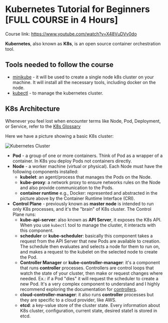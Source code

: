 # Kubernetes Tutorial for Beginners [FULL COURSE in 4 Hours]

Course link: https://www.youtube.com/watch?v=X48VuDVv0do

**Kubernetes**, also known as **K8s**, is an open source container orchestration tool.

## Tools needed to follow the course

- [minikube](https://minikube.sigs.k8s.io/docs/start/) - it will be used to create a single node k8s cluster on your machine. It will install all the necessary tools, including docker on the node.
- [kubectl](https://kubernetes.io/docs/tasks/tools/) - to manage the kubernetes cluster.

## K8s Architecture

Whenever you feel lost when encounter terms like Node, Pod, Deployment, or Service,  refer to the [K8s Glossary](https://kubernetes.io/docs/reference/glossary/?fundamental=true)

Here we have a picture showing a basic K8s cluster:

![Kubernetes Cluster](https://kubernetes.io/images/docs/kubernetes-cluster-architecture.svg "Kubernetes Cluster")

- **Pod** - a group of one or more containers. Think of Pod as a wrapper of a container. In K8s you deploy Pods not containers directly.
- **Node** - a worker machine (virtual or physical). Each Node must have the following components installed: 
    - **kubelet**: an agent/process that manages the Pods on the Node.
    - **kube-proxy**: a network proxy to ensure networks rules on the Node and also provide communication to the Pods.
    - **container runtime** e.g., Docker: represented and abstracted in the picture above by the Container Runtime Interface (CRI).
- **Control Plane** - previously known as **master node** is intended to run only K8s processes, and it's the "brain" of K8s cluster. The Control Plane runs:
    - **kube-api-server**: also known as **API Server**, it exposes the K8s API. When you use `kubectl` tool to manage the cluster, it  interacts with this component.
    - **scheduler** or **kube-scheduler**: basically this component takes a request from the API Server that new Pods are available to creation. The schedule then evaluates and selects a node for them to run on, and makes a request to the kubelet on the selected node to create the Pod.
    - **Controller Manager** or **kube-controller-manager**: it's a component that runs **controller** processes. Controllers are control loops that watch the state of your cluster, then make or request changes where needed. Ex.: if a Pod "dies" it will request the scheduler to create a new Pod. It's a very complex component to understand and I highly recommend exploring the documentation for [controllers](https://kubernetes.io/docs/concepts/architecture/controller/).
    - **cloud-controller-manager**: it also runs **controller** processes but they are specific to a cloud provider, like AWS.
    - **etcd**: a key-value store of the cluster state. Every information about K8s cluster, configuration, current state, desired state1 is stored in etcd.